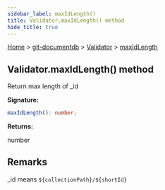 ```yaml
---
sidebar_label: maxIdLength()
title: Validator.maxIdLength() method
hide_title: true
---
```


[Home](./index.md) &gt; [git-documentdb](./git-documentdb.md) &gt; [Validator](./git-documentdb.validator.md) &gt; [maxIdLength](./git-documentdb.validator.maxidlength.md)

## Validator.maxIdLength() method

Return max length of \_id

<b>Signature:</b>

```typescript
maxIdLength(): number;
```
<b>Returns:</b>

number

## Remarks

\_id means `${collectionPath}/${shortId}`

